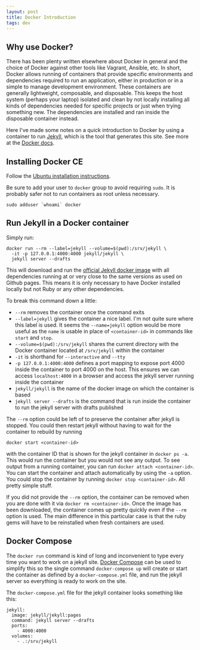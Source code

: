 ```yaml
---
layout: post
title: Docker Introduction
tags: dev
---
```


## Why use Docker?

There has been plenty written elsewhere about Docker in general and the choice
of Docker against other tools like Vagrant, Ansible, etc. In short, Docker
allows running of containers that provide specific environments and
dependencies required to run an application, either in production or in a simple
to manage development environment. These containers are generally lightweight,
composable, and disposable. This keeps the host system (perhaps your laptop)
isolated and clean by not locally installing all kinds of dependencies needed
for specific projects or just when trying something new. The dependencies are
installed and ran inside the disposable container instead.

Here I've made some notes on a quick introduction to Docker by using a container
to run [Jekyll][jekyll-docs], which is the tool that generates this site. See more at the
[Docker docs][docker-docs].

## Installing Docker CE

Follow the [Ubuntu installation instructions][docker-ubuntu].

Be sure to add your user to `docker` group to avoid requiring `sudo`. It is
probably safer not to run containers as root unless necessary.

```
sudo adduser `whoami` docker
```

## Run Jekyll in a Docker container

Simply run:

```
docker run --rm --label=jekyll --volume=$(pwd):/srv/jekyll \
  -it -p 127.0.0.1:4000:4000 jekyll/jekyll \
  jekyll server --drafts
```

This will download and run the [official Jekyll docker image][docker-jekyll]
with all dependencies running at or very close to the same versions as used on
Github pages. This means it is only necessary to have Docker installed locally
but not Ruby or any other dependencies.

To break this command down a little:

- `--rm` removes the container once the command exits
- `--label=jekyll` gives the container a nice label. I'm not quite sure
  where this label is used. It seems the `--name=jekyll` option would be more
  useful as the `name` is usable in place of `<container-id>` in commands like
  `start` and `stop`.
- `--volume=$(pwd):/srv/jekyll` shares the current directory with the Docker
  container located at `/srv/jekyll` within the container
- `-it` is shorthand for `--interactive` and `--tty`
- `-p 127.0.0.1:4000:4000` defines a port mapping to expose port 4000 inside the
  container to port 4000 on the host. This ensures we can access
  `localhost:4000` in a browser and access the jekyll server running inside the container
- `jekyll/jekyll` is the name of the docker image on which the container is based
- `jekyll server --drafts` is the command that is run inside the container to
  run the jekyll server with drafts published

The `--rm` option could be left of to preserve the container after jekyll is
stopped. You could then restart jekyll without having to wait for the container
to rebuild by running

```
docker start <container-id>
```

with the container ID that is shown for the jekyll container in `docker ps
-a`. This would run the container but you would not see any output. To see
output from a running container, you can run `docker attach <container-id>`. You
can start the container and attach automatically by using the `-a` option.  You
could stop the container by running `docker stop <container-id>`. All pretty
simple stuff.

If you did not provide the `--rm` option, the container can be removed when you
are done with it via `docker rm <container-id>`. Once the image has been
downloaded, the container comes up pretty quickly even if the `--rm` option is
used. The main difference in this particular case is that the ruby gems will
have to be reinstalled when fresh containers are used.

## Docker Compose

The `docker run` command is kind of long and inconvenient to type every time you
want to work on a jekyll site. [Docker Compose][docker-compose] can be used to
simplify this so the single command `docker-compose up` will create or start the
container as defined by a `docker-compose.yml` file, and run the jekyll server
so everything is ready to work on the site.

The `docker-compose.yml` file for the jekyll container looks something like
this:

```
jekyll:
  image: jekyll/jekyll:pages
  command: jekyll server --drafts
  ports:
    - 4000:4000
  volumes:
    - .:/srv/jekyll
```


[docker-docs]: https://docs.docker.com/engine/getstarted/#flavors-of-docker
[jekyll-docs]: http://jekyllrb.com
[docker-jekyll]: https://hub.docker.com/r/jekyll/jekyll/
[docker-ubuntu]: https://store.docker.com/editions/community/docker-ce-server-ubuntu?tab=description
[docker-compose]: https://docs.docker.com/compose/overview/
